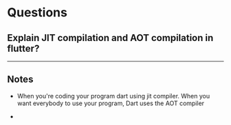 # Questions

## Explain JIT compilation and AOT compilation in flutter?

---

## Notes

- When you're coding your program dart using jit compiler. When you want everybody to use your program, Dart uses the AOT compiler

-
